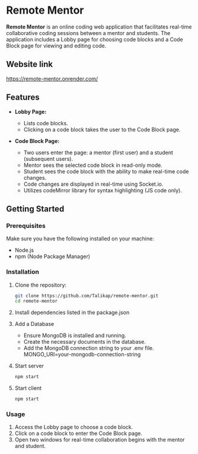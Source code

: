 # Remote Mentor

**Remote Mentor** is an online coding web application that facilitates real-time collaborative coding sessions between a mentor and students. The application includes a Lobby page for choosing code blocks and a Code Block page for viewing and editing code.

## Website link

https://remote-mentor.onrender.com/

## Features

- **Lobby Page:**
  - Lists code blocks.
  - Clicking on a code block takes the user to the Code Block page.

- **Code Block Page:**
  - Two users enter the page: a mentor (first user) and a student (subsequent users).
  - Mentor sees the selected code block in read-only mode.
  - Student sees the code block with the ability to make real-time code changes.
  - Code changes are displayed in real-time using Socket.io.
  - Utilizes codeMirror library for syntax highlighting (JS code only).

## Getting Started

### Prerequisites

Make sure you have the following installed on your machine:

- Node.js
- npm (Node Package Manager)

### Installation

1. Clone the repository:

   ```bash
   git clone https://github.com/Talikap/remote-mentor.git
   cd remote-mentor

2. Install dependencies listed in the package.json

3. Add a Database

    - Ensure MongoDB is installed and running.
    - Create the necessary documents in the database.
    - Add the MongoDB connection string to your .env file. MONGO_URI=your-mongodb-connection-string 

4. Start server 
    ```bash
    npm start


5. Start client 
    ```bash
    npm start


### Usage
1. Access the Lobby page to choose a code block.
2. Click on a code block to enter the Code Block page.
3. Open two windows for real-time collaboration begins with the mentor and student.
